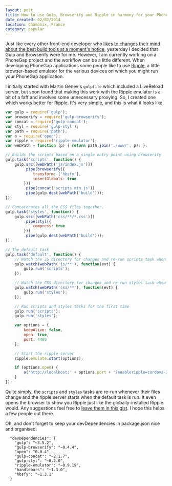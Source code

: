```yaml
---
layout: post
title: How to use Gulp, Browserify and Ripple in harmony for your PhoneGap app
date_created: 02/02/2014
location: Chamonix, France
category: popular
---
```


Just like every other front-end developer who [likes to changes their mind about the best build tools at a moment's notice](http://www.100percentjs.com/just-like-grunt-gulp-browserify-now/), yesterday I decided that Gulp and Browserify were for me. However, I am currently working on a PhoneGap project and the workflow can be a little different. When developing PhoneGap applications some people like to use [Ripple](http://ripple.incubator.apache.org/), a little browser-based emulator for the various devices on which you might run your PhoneGap application.

I initially started with Martin Genev's `gulpfile` which included a LiveReload server, but soon found that making this work with the Ripple emulator is a bit of a faff and involves some unnecessary proxying. So, I created one which works better for Ripple. It's very simple, and this is what it looks like.

~~~js
var gulp = require('gulp');
var browserify = require('gulp-browserify');
var concat = require('gulp-concat');
var styl = require('gulp-styl');
var path = require('path');
var o = require('open');
var ripple = require('ripple-emulator');
var webPath = function (p) { return path.join('./www/', p); };

// Builds the scripts based on a single entry point using browserify
gulp.task('scripts', function() {
    gulp.src([webPath('js/index.js')])
        .pipe(browserify({
            transform: ['hbsfy'],
            insertGlobals: true
        }))
        .pipe(concat('scripts.min.js'))
        .pipe(gulp.dest(webPath('build')));
});

// Concatenates all the CSS files together.
gulp.task('styles', function() {
    gulp.src([webPath('css/**/*.css')])
        .pipe(styl({
            compress: true
        }))
        .pipe(gulp.dest(webPath('build')));
});

// The default task
gulp.task('default', function() {
    // Watch the JS directory for changes and re-run scripts task when it changes
    gulp.watch(webPath('js/**'), function(evt) {
        gulp.run('scripts');
    });

    // Watch the CSS directory for changes and re-run styles task when it changes
    gulp.watch(webPath('css/**'), function(evt) {
        gulp.run('styles');
    });

    // Run scripts and styles tasks for the first time
    gulp.run('scripts');
    gulp.run('styles');

    var options = {
        keepAlive: false,
        open: true,
        port: 4400
    };

    // Start the ripple server
    ripple.emulate.start(options);

    if (options.open) {
        o('http://localhost:' + options.port + '?enableripple=cordova-3.0.0');
    }
});
~~~

Quite simply, the `scripts` and `styles` tasks are re-run whenever their files change and the ripple server starts when the default task is run. It even opens the browser to show you Ripple just like the globally-installed Ripple would. Any suggestions feel free to [leave them in this gist](https://gist.github.com/basicallydan/8951183). I hope this helps a few people out there.

Oh, and don't forget to keep your devDependencies in package.json nice and organised:

~~~
  "devDependencies": {
    "gulp": "~3.5.2",
    "gulp-browserify": "~0.4.4",
    "open": "0.0.4",
    "gulp-concat": "~2.1.7",
    "gulp-styl": "~0.2.0",
    "ripple-emulator": "~0.9.19",
    "handlebars": "~1.3.0",
    "hbsfy": "~1.3.1"
  }
~~~
